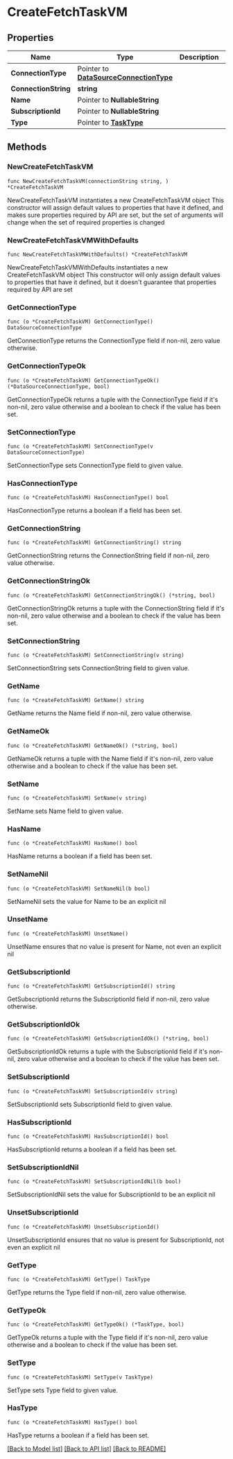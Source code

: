 # CreateFetchTaskVM

## Properties

Name | Type | Description | Notes
------------ | ------------- | ------------- | -------------
**ConnectionType** | Pointer to [**DataSourceConnectionType**](DataSourceConnectionType.md) |  | [optional] 
**ConnectionString** | **string** |  | 
**Name** | Pointer to **NullableString** |  | [optional] 
**SubscriptionId** | Pointer to **NullableString** |  | [optional] 
**Type** | Pointer to [**TaskType**](TaskType.md) |  | [optional] 

## Methods

### NewCreateFetchTaskVM

`func NewCreateFetchTaskVM(connectionString string, ) *CreateFetchTaskVM`

NewCreateFetchTaskVM instantiates a new CreateFetchTaskVM object
This constructor will assign default values to properties that have it defined,
and makes sure properties required by API are set, but the set of arguments
will change when the set of required properties is changed

### NewCreateFetchTaskVMWithDefaults

`func NewCreateFetchTaskVMWithDefaults() *CreateFetchTaskVM`

NewCreateFetchTaskVMWithDefaults instantiates a new CreateFetchTaskVM object
This constructor will only assign default values to properties that have it defined,
but it doesn't guarantee that properties required by API are set

### GetConnectionType

`func (o *CreateFetchTaskVM) GetConnectionType() DataSourceConnectionType`

GetConnectionType returns the ConnectionType field if non-nil, zero value otherwise.

### GetConnectionTypeOk

`func (o *CreateFetchTaskVM) GetConnectionTypeOk() (*DataSourceConnectionType, bool)`

GetConnectionTypeOk returns a tuple with the ConnectionType field if it's non-nil, zero value otherwise
and a boolean to check if the value has been set.

### SetConnectionType

`func (o *CreateFetchTaskVM) SetConnectionType(v DataSourceConnectionType)`

SetConnectionType sets ConnectionType field to given value.

### HasConnectionType

`func (o *CreateFetchTaskVM) HasConnectionType() bool`

HasConnectionType returns a boolean if a field has been set.

### GetConnectionString

`func (o *CreateFetchTaskVM) GetConnectionString() string`

GetConnectionString returns the ConnectionString field if non-nil, zero value otherwise.

### GetConnectionStringOk

`func (o *CreateFetchTaskVM) GetConnectionStringOk() (*string, bool)`

GetConnectionStringOk returns a tuple with the ConnectionString field if it's non-nil, zero value otherwise
and a boolean to check if the value has been set.

### SetConnectionString

`func (o *CreateFetchTaskVM) SetConnectionString(v string)`

SetConnectionString sets ConnectionString field to given value.


### GetName

`func (o *CreateFetchTaskVM) GetName() string`

GetName returns the Name field if non-nil, zero value otherwise.

### GetNameOk

`func (o *CreateFetchTaskVM) GetNameOk() (*string, bool)`

GetNameOk returns a tuple with the Name field if it's non-nil, zero value otherwise
and a boolean to check if the value has been set.

### SetName

`func (o *CreateFetchTaskVM) SetName(v string)`

SetName sets Name field to given value.

### HasName

`func (o *CreateFetchTaskVM) HasName() bool`

HasName returns a boolean if a field has been set.

### SetNameNil

`func (o *CreateFetchTaskVM) SetNameNil(b bool)`

 SetNameNil sets the value for Name to be an explicit nil

### UnsetName
`func (o *CreateFetchTaskVM) UnsetName()`

UnsetName ensures that no value is present for Name, not even an explicit nil
### GetSubscriptionId

`func (o *CreateFetchTaskVM) GetSubscriptionId() string`

GetSubscriptionId returns the SubscriptionId field if non-nil, zero value otherwise.

### GetSubscriptionIdOk

`func (o *CreateFetchTaskVM) GetSubscriptionIdOk() (*string, bool)`

GetSubscriptionIdOk returns a tuple with the SubscriptionId field if it's non-nil, zero value otherwise
and a boolean to check if the value has been set.

### SetSubscriptionId

`func (o *CreateFetchTaskVM) SetSubscriptionId(v string)`

SetSubscriptionId sets SubscriptionId field to given value.

### HasSubscriptionId

`func (o *CreateFetchTaskVM) HasSubscriptionId() bool`

HasSubscriptionId returns a boolean if a field has been set.

### SetSubscriptionIdNil

`func (o *CreateFetchTaskVM) SetSubscriptionIdNil(b bool)`

 SetSubscriptionIdNil sets the value for SubscriptionId to be an explicit nil

### UnsetSubscriptionId
`func (o *CreateFetchTaskVM) UnsetSubscriptionId()`

UnsetSubscriptionId ensures that no value is present for SubscriptionId, not even an explicit nil
### GetType

`func (o *CreateFetchTaskVM) GetType() TaskType`

GetType returns the Type field if non-nil, zero value otherwise.

### GetTypeOk

`func (o *CreateFetchTaskVM) GetTypeOk() (*TaskType, bool)`

GetTypeOk returns a tuple with the Type field if it's non-nil, zero value otherwise
and a boolean to check if the value has been set.

### SetType

`func (o *CreateFetchTaskVM) SetType(v TaskType)`

SetType sets Type field to given value.

### HasType

`func (o *CreateFetchTaskVM) HasType() bool`

HasType returns a boolean if a field has been set.


[[Back to Model list]](../README.md#documentation-for-models) [[Back to API list]](../README.md#documentation-for-api-endpoints) [[Back to README]](../README.md)


